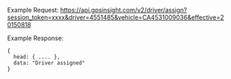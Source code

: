Example Request: https://api.gpsinsight.com/v2/driver/assign?session_token=xxxx&driver=4551485&vehicle=CA4531009036&effective=20150818

Example Response:

    {
      head: { .... },
      data: "Driver assigned"
    }
